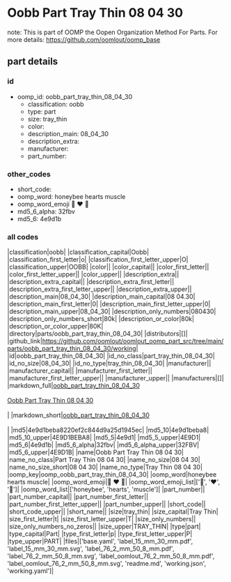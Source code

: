 # Oobb Part Tray Thin 08 04 30  

note: This is part of OOMP the Oopen Organization Method For Parts. For more details: https://github.com/oomlout/oomp_base

##  part details





### id
* oomp_id: oobb_part_tray_thin_08_04_30
  * classification: oobb
  * type: part
  * size: tray_thin
  * color: 
  * description_main: 08_04_30
  * description_extra: 
  * manufacturer: 
  * part_number: 

### other_codes
* short_code: 
* oomp_word: honeybee hearts muscle
* oomp_word_emoji :honeybee: :hearts: :muscle:
* md5_6_alpha: 32fbv
* md5_6: 4e9d1b

### all codes 
|classification|oobb|
|classification_capital|Oobb|
|classification_first_letter|o|
|classification_first_letter_upper|O|
|classification_upper|OOBB|
|color||
|color_capital||
|color_first_letter||
|color_first_letter_upper||
|color_upper||
|description_extra||
|description_extra_capital||
|description_extra_first_letter||
|description_extra_first_letter_upper||
|description_extra_upper||
|description_main|08_04_30|
|description_main_capital|08 04.30|
|description_main_first_letter|0|
|description_main_first_letter_upper|0|
|description_main_upper|08_04_30|
|description_only_numbers|080430|
|description_only_numbers_short|80k|
|description_or_color|80k|
|description_or_color_upper|80K|
|directory|parts/oobb_part_tray_thin_08_04_30|
|distributors|[]|
|github_link|https://github.com/oomlout/oomlout_oomp_part_src/tree/main/parts/oobb_part_tray_thin_08_04_30/working|
|id|oobb_part_tray_thin_08_04_30|
|id_no_class|part_tray_thin_08_04_30|
|id_no_size|08_04_30|
|id_no_type|tray_thin_08_04_30|
|manufacturer||
|manufacturer_capital||
|manufacturer_first_letter||
|manufacturer_first_letter_upper||
|manufacturer_upper||
|manufacturers|[]|
|markdown_full|[oobb_part_tray_thin_08_04_30](https://github.com/oomlout/oomlout_oomp_part_src/tree/main/parts/oobb_part_tray_thin_08_04_30/working)<br>[](https://github.com/oomlout/oomlout_oomp_part_src/tree/main/parts/oobb_part_tray_thin_08_04_30/working)<br>[Oobb Part Tray Thin 08 04 30](https://github.com/oomlout/oomlout_oomp_part_src/tree/main/parts/oobb_part_tray_thin_08_04_30/working)<br><br>|
|markdown_short|[oobb_part_tray_thin_08_04_30](https://github.com/oomlout/oomlout_oomp_part_src/tree/main/parts/oobb_part_tray_thin_08_04_30/working)<br><br>|
|md5|4e9d1beba8220ef2c844d9a25d1945ec|
|md5_10|4e9d1beba8|
|md5_10_upper|4E9D1BEBA8|
|md5_5|4e9d1|
|md5_5_upper|4E9D1|
|md5_6|4e9d1b|
|md5_6_alpha|32fbv|
|md5_6_alpha_upper|32FBV|
|md5_6_upper|4E9D1B|
|name|Oobb Part Tray Thin 08 04 30|
|name_no_class|Part Tray Thin 08 04 30|
|name_no_size|08 04 30|
|name_no_size_short|08 04 30|
|name_no_type|Tray Thin 08 04 30|
|oomp_key|oomp_oobb_part_tray_thin_08_04_30|
|oomp_word|honeybee hearts muscle|
|oomp_word_emoji|:honeybee: :hearts: :muscle:|
|oomp_word_emoji_list|[':honeybee:', ':hearts:', ':muscle:']|
|oomp_word_list|['honeybee', 'hearts', 'muscle']|
|part_number||
|part_number_capital||
|part_number_first_letter||
|part_number_first_letter_upper||
|part_number_upper||
|short_code||
|short_code_upper||
|short_name||
|size|tray_thin|
|size_capital|Tray Thin|
|size_first_letter|t|
|size_first_letter_upper|T|
|size_only_numbers||
|size_only_numbers_no_zeros||
|size_upper|TRAY_THIN|
|type|part|
|type_capital|Part|
|type_first_letter|p|
|type_first_letter_upper|P|
|type_upper|PART|
|files|['base.yaml', 'label_15_mm_30_mm.pdf', 'label_15_mm_30_mm.svg', 'label_76_2_mm_50_8_mm.pdf', 'label_76_2_mm_50_8_mm.svg', 'label_oomlout_76_2_mm_50_8_mm.pdf', 'label_oomlout_76_2_mm_50_8_mm.svg', 'readme.md', 'working.json', 'working.yaml']|
